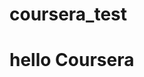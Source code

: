 # coursera_test

<!DOCTYPE html>
<html>
<head>
	<meta charset="utf-8">
	<meta name="viewport" content="width=device-width, initial-scale=1">
	<title>hello coursera</title>
</head>
<body>
<h1> hello Coursera </h1>
</body>
</html>
